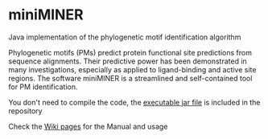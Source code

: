 # miniMINER
Java implementation of the phylogenetic motif identification algorithm

Phylogenetic motifs (PMs) predict protein functional site predictions from sequence alignments. Their predictive power has been demonstrated in many investigations, especially as applied to ligand-binding and active site regions. 
The software miniMINER is a streamlined and self-contained tool for PM identification. 


You don't need to compile the code, the [executable jar file](https://github.com/etabari/miniMINER/blob/master/miniminer/dist/miniminer.jar) is included in the repository


Check the [Wiki pages](https://github.com/etabari/miniMINER/wiki) for the Manual and usage


